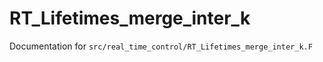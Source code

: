 # RT_Lifetimes_merge_inter_k

Documentation for `src/real_time_control/RT_Lifetimes_merge_inter_k.F`

